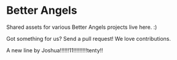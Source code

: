 # Better Angels

Shared assets for various Better Angels projects live here. :)

Got something for us? Send a pull request! We love contributions.

A new line by Joshua!!!!!!11!!!!!!!!!tenty!!
